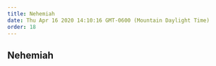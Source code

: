```yaml
---
title: Nehemiah
date: Thu Apr 16 2020 14:10:16 GMT-0600 (Mountain Daylight Time)
order: 18
---
```


## Nehemiah